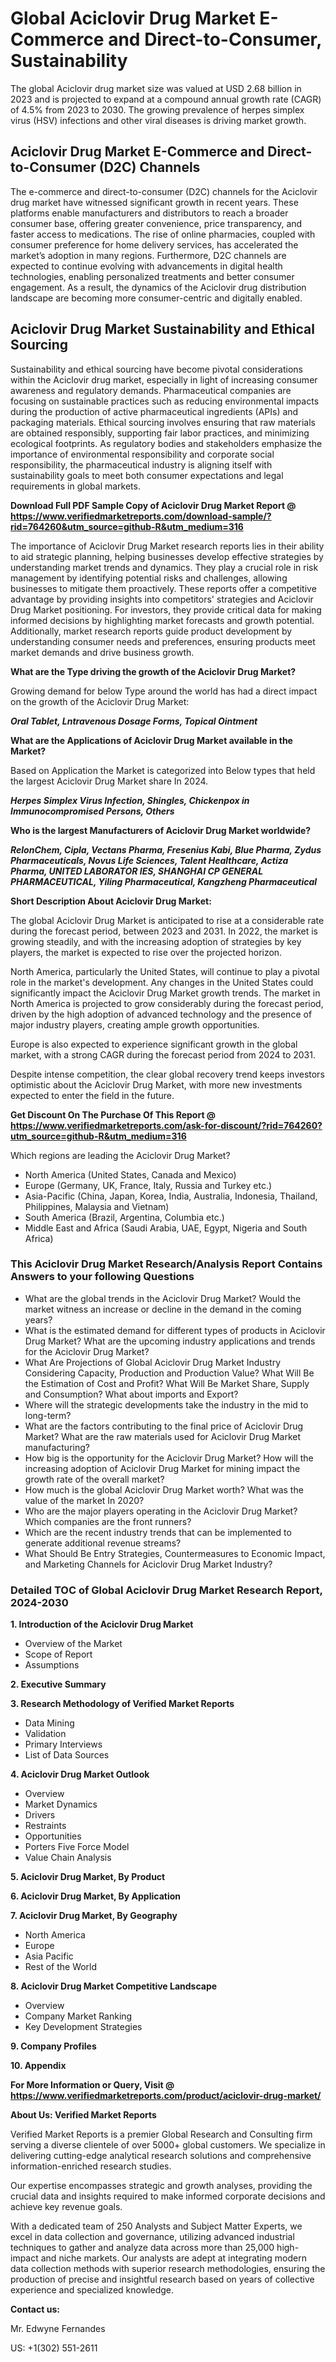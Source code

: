 <h1>Global Aciclovir Drug Market E-Commerce and Direct-to-Consumer, Sustainability</h1><p class=""><p>The global Aciclovir drug market size was valued at USD 2.68 billion in 2023 and is projected to expand at a compound annual growth rate (CAGR) of 4.5% from 2023 to 2030. The growing prevalence of herpes simplex virus (HSV) infections and other viral diseases is driving market growth.</p><h2>Aciclovir Drug Market E-Commerce and Direct-to-Consumer (D2C) Channels</h2><p>The e-commerce and direct-to-consumer (D2C) channels for the Aciclovir drug market have witnessed significant growth in recent years. These platforms enable manufacturers and distributors to reach a broader consumer base, offering greater convenience, price transparency, and faster access to medications. The rise of online pharmacies, coupled with consumer preference for home delivery services, has accelerated the market’s adoption in many regions. Furthermore, D2C channels are expected to continue evolving with advancements in digital health technologies, enabling personalized treatments and better consumer engagement. As a result, the dynamics of the Aciclovir drug distribution landscape are becoming more consumer-centric and digitally enabled.</p><h2>Aciclovir Drug Market Sustainability and Ethical Sourcing</h2><p>Sustainability and ethical sourcing have become pivotal considerations within the Aciclovir drug market, especially in light of increasing consumer awareness and regulatory demands. Pharmaceutical companies are focusing on sustainable practices such as reducing environmental impacts during the production of active pharmaceutical ingredients (APIs) and packaging materials. Ethical sourcing involves ensuring that raw materials are obtained responsibly, supporting fair labor practices, and minimizing ecological footprints. As regulatory bodies and stakeholders emphasize the importance of environmental responsibility and corporate social responsibility, the pharmaceutical industry is aligning itself with sustainability goals to meet both consumer expectations and legal requirements in global markets.</p></p><p class=""><strong>Download Full PDF Sample Copy of Aciclovir Drug Market Report @ <a href="https://www.verifiedmarketreports.com/download-sample/?rid=764260&utm_source=github-R&utm_medium=316" target="_blank">https://www.verifiedmarketreports.com/download-sample/?rid=764260&utm_source=github-R&utm_medium=316</a></strong></p><p>The importance of&nbsp;Aciclovir Drug Market research reports lies in their ability to aid strategic planning, helping businesses develop effective strategies by understanding market trends and dynamics. They play a crucial role in risk management by identifying potential risks and challenges, allowing businesses to mitigate them proactively. These reports offer a competitive advantage by providing insights into competitors' strategies and Aciclovir Drug Market positioning. For investors, they provide critical data for making informed decisions by highlighting market forecasts and growth potential. Additionally, market research reports guide product development by understanding consumer needs and preferences, ensuring products meet market demands and drive business growth.</p><p><strong>What are the&nbsp;Type driving the growth of the Aciclovir Drug Market?</strong></p><p id="" class="">Growing demand for below Type around the world has had a direct impact on the growth of the Aciclovir Drug Market:</p><p class=""><em><strong>Oral Tablet, Lntravenous Dosage Forms, Topical Ointment</strong></em></p><p class=""><strong>What are the&nbsp;Applications&nbsp;of Aciclovir Drug Market available in the Market?</strong></p><p id="" class="">Based on Application the Market is categorized into Below types that held the largest Aciclovir Drug Market share In 2024.</p><p class=""><em><strong>Herpes Simplex Virus Infection, Shingles, Chickenpox in Immunocompromised Persons, Others</strong></em></p><p class=""><strong>Who is the largest Manufacturers of Aciclovir Drug Market worldwide?</strong></p><p><em><strong>RelonChem, Cipla, Vectans Pharma, Fresenius Kabi, Blue Pharma, Zydus Pharmaceuticals, Novus Life Sciences, Talent Healthcare, Actiza Pharma, UNITED LABORATOR IES, SHANGHAI CP GENERAL PHARMACEUTICAL, Yiling Pharmaceutical, Kangzheng Pharmaceutical</strong></em></p><p id="" class=""><strong>Short Description About Aciclovir Drug Market:</strong></p><p>The global Aciclovir Drug Market is anticipated to rise at a considerable rate during the forecast period, between 2023 and 2031. In 2022, the market is growing steadily, and with the increasing adoption of strategies by key players, the market is expected to rise over the projected horizon.</p><p>North America, particularly the United States, will continue to play a pivotal role in the market's development. Any changes in the United States could significantly impact the Aciclovir Drug Market growth trends. The market in North America is projected to grow considerably during the forecast period, driven by the high adoption of advanced technology and the presence of major industry players, creating ample growth opportunities.</p><p>Europe is also expected to experience significant growth in the global market, with a strong CAGR during the forecast period from 2024 to 2031.</p><p>Despite intense competition, the clear global recovery trend keeps investors optimistic about the Aciclovir Drug Market, with more new investments expected to enter the field in the future.</p><p id="" class=""><strong>Get Discount On The Purchase Of This Report @ <a href="https://www.verifiedmarketreports.com/ask-for-discount/?rid=764260?utm_source=github-R&utm_medium=316" target="_blank">https://www.verifiedmarketreports.com/ask-for-discount/?rid=764260?utm_source=github-R&utm_medium=316</a></strong></p><p class="">Which regions are leading the Aciclovir Drug Market?</p><ul><li>North America (United States, Canada and Mexico)</li><li>Europe (Germany, UK, France, Italy, Russia and Turkey etc.)</li><li>Asia-Pacific (China, Japan, Korea, India, Australia, Indonesia, Thailand, Philippines, Malaysia and Vietnam)</li><li>South America (Brazil, Argentina, Columbia etc.)</li><li>Middle East and Africa (Saudi Arabia, UAE, Egypt, Nigeria and South Africa)</li></ul><h3 id="" class="">This Aciclovir Drug Market Research/Analysis Report Contains Answers to your following Questions</h3><ul><li>What are the global trends in the Aciclovir Drug Market? Would the market witness an increase or decline in the demand in the coming years?</li><li>What is the estimated demand for different types of products in Aciclovir Drug Market? What are the upcoming industry applications and trends for the Aciclovir Drug Market?</li><li>What Are Projections of Global Aciclovir Drug Market Industry Considering Capacity, Production and Production Value? What Will Be the Estimation of Cost and Profit? What Will Be Market Share, Supply and Consumption? What about imports and Export?</li><li>Where will the strategic developments take the industry in the mid to long-term?</li><li>What are the factors contributing to the final price of Aciclovir Drug Market? What are the raw materials used for Aciclovir Drug Market manufacturing?</li><li>How big is the opportunity for the Aciclovir Drug Market? How will the increasing adoption of Aciclovir Drug Market for mining impact the growth rate of the overall market?</li><li>How much is the global Aciclovir Drug Market worth? What was the value of the market In 2020?</li><li>Who are the major players operating in the Aciclovir Drug Market? Which companies are the front runners?</li><li>Which are the recent industry trends that can be implemented to generate additional revenue streams?</li><li>What Should Be Entry Strategies, Countermeasures to Economic Impact, and Marketing Channels for Aciclovir Drug Market Industry?</li></ul><h3 id="" class="">Detailed TOC of Global Aciclovir Drug Market Research Report, 2024-2030</h3><p id="" class=""><strong>1. Introduction of the Aciclovir Drug Market</strong></p><ul><li>Overview of the Market</li><li>Scope of Report</li><li>Assumptions</li></ul><p id="" class=""><strong>2. Executive Summary</strong></p><p id="" class=""><strong>3. Research Methodology of Verified Market Reports</strong></p><ul><li>Data Mining</li><li>Validation</li><li>Primary Interviews</li><li>List of Data Sources</li></ul><p id="" class=""><strong>4. Aciclovir Drug Market Outlook</strong></p><ul><li>Overview</li><li>Market Dynamics</li><li>Drivers</li><li>Restraints</li><li>Opportunities</li><li>Porters Five Force Model</li><li>Value Chain Analysis</li></ul><p id="" class=""><strong>5. Aciclovir Drug Market, By Product</strong></p><p id="" class=""><strong>6. Aciclovir Drug Market, By Application</strong></p><p id="" class=""><strong>7. Aciclovir Drug Market, By Geography</strong></p><ul><li>North America</li><li>Europe</li><li>Asia Pacific</li><li>Rest of the World</li></ul><p id="" class=""><strong>8. Aciclovir Drug Market Competitive Landscape</strong></p><ul><li>Overview</li><li>Company Market Ranking</li><li>Key Development Strategies</li></ul><p id="" class=""><strong>9. Company Profiles</strong></p><p id="" class=""><strong>10. Appendix</strong></p><p id="" class=""><strong>For More Information or Query, Visit @ <a href="https://www.verifiedmarketreports.com/product/aciclovir-drug-market/" target="_blank">https://www.verifiedmarketreports.com/product/aciclovir-drug-market/</a></strong></p><p id="" class=""><strong>About Us: Verified Market Reports</strong></p><p id="" class="">Verified Market Reports is a premier Global Research and Consulting firm serving a diverse clientele of over 5000+ global customers. We specialize in delivering cutting-edge analytical research solutions and comprehensive information-enriched research studies.</p><p id="" class="">Our expertise encompasses strategic and growth analyses, providing the crucial data and insights required to make informed corporate decisions and achieve key revenue goals.</p><p id="" class="">With a dedicated team of 250 Analysts and Subject Matter Experts, we excel in data collection and governance, utilizing advanced industrial techniques to gather and analyze data across more than 25,000 high-impact and niche markets. Our analysts are adept at integrating modern data collection methods with superior research methodologies, ensuring the production of precise and insightful research based on years of collective experience and specialized knowledge.</p><p id="" class=""><strong>Contact us:</strong></p><p id="" class="">Mr. Edwyne Fernandes</p><p id="" class="">US: +1(302) 551-2611</p>